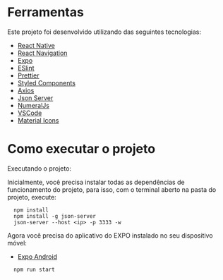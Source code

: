 # Ferramentas

<p>Este projeto foi desenvolvido utilizando das seguintes tecnologias:</p>

- [React Native](https://facebook.github.io/react-native/)
- [React Navigation](https://reactnavigation.org/)
- [Expo](https://docs.expo.io/versions/latest/)
- [ESlint](https://eslint.org/)
- [Prettier](https://prettier.io/)
- [Styled Components](https://styled-components.com/)
- [Axios](https://github.com/axios/axios)
- [Json Server](https://github.com/typicode/json-server)
- [NumeralJs](https://github.com/adamwdraper/Numeral-js)
- [VSCode](https://code.visualstudio.com/)
- [Material Icons](https://material.io/resources/icons/?style=baseline)

# Como executar o projeto

<p>Executando o projeto:</p>

<p>
  Inicialmente, você precisa instalar todas as dependências de funcionamento do projeto, para isso, com o terminal aberto na pasta do projeto, execute:
</p>


```
  npm install
  npm install -g json-server
  json-server --host <ip> -p 3333 -w
```

<p>
  Agora você precisa do aplicativo do EXPO instalado no seu dispositivo móvel:
</p>

- [Expo Android](https://play.google.com/store/apps/details?id=host.exp.exponent&hl=pt_BR)

```
  npm run start
```
